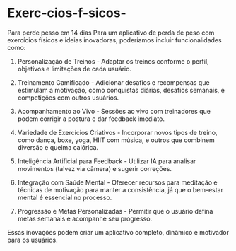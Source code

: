 # Exerc-cios-f-sicos-
Para perde pesso em 14 dias
Para um aplicativo de perda de peso com exercícios físicos e ideias inovadoras, poderíamos incluir funcionalidades como:

1. Personalização de Treinos - Adaptar os treinos conforme o perfil, objetivos e limitações de cada usuário.


2. Treinamento Gamificado - Adicionar desafios e recompensas que estimulam a motivação, como conquistas diárias, desafios semanais, e competições com outros usuários.


3. Acompanhamento ao Vivo - Sessões ao vivo com treinadores que podem corrigir a postura e dar feedback imediato.


4. Variedade de Exercícios Criativos - Incorporar novos tipos de treino, como dança, boxe, yoga, HIIT com música, e outros que combinem diversão e queima calórica.


5. Inteligência Artificial para Feedback - Utilizar IA para analisar movimentos (talvez via câmera) e sugerir correções.


6. Integração com Saúde Mental - Oferecer recursos para meditação e técnicas de motivação para manter a consistência, já que o bem-estar mental é essencial no processo.


7. Progressão e Metas Personalizadas - Permitir que o usuário defina metas semanais e acompanhe seu progresso.



Essas inovações podem criar um aplicativo completo, dinâmico e motivador para os usuários.

